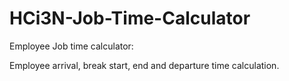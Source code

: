 # HCi3N-Job-Time-Calculator
Employee Job time calculator:

Employee arrival, break start, end and departure time calculation.
